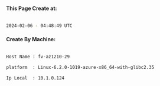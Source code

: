 
   
#### This Page Create at:

```bash

2024-02-06 - 04:48:49 UTC

```

#### Create By Machine:

```bash

Host Name : fv-az1210-29

platform  : Linux-6.2.0-1019-azure-x86_64-with-glibc2.35

Ip Local  : 10.1.0.124

```

